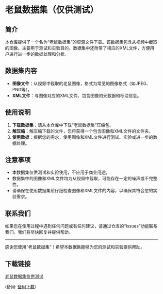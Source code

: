 # 老鼠数据集（仅供测试）

## 简介

本仓库提供了一个名为“老鼠数据集”的资源文件下载。该数据集包含从视频中截取的图像，主要用于测试和实验目的。数据集中还附带了相应的XML文件，方便用户进行进一步的数据处理和分析。

## 数据集内容

- **图像文件**：从视频中截取的老鼠图像，格式为常见的图像格式（如JPEG、PNG等）。
- **XML文件**：与图像对应的XML文件，包含图像的元数据和标注信息。

## 使用说明

1. **下载数据集**：请从本仓库中下载“老鼠数据集”压缩包。
2. **解压缩**：解压缩下载的文件，您将获得一个包含图像和XML文件的文件夹。
3. **使用数据**：根据您的需求，使用图像和XML文件进行测试、实验或进一步的数据处理。

## 注意事项

- 本数据集仅供测试和实验使用，不应用于商业用途。
- 数据集中的图像和XML文件均为从视频中截取，可能存在一定的噪声或不完整性。
- 请确保在使用数据集前仔细检查图像和XML文件的内容，以确保其符合您的实验需求。

## 联系我们

如果您在使用过程中遇到任何问题或有任何建议，请通过仓库的“Issues”功能联系我们。我们将尽快回复并提供帮助。

---

感谢您使用“老鼠数据集”！希望本数据集能够为您的测试和实验提供帮助。

## 下载链接
[老鼠数据集仅供测试](https://pan.quark.cn/s/fc13390711a2) 

(备用: [备用下载](https://pan.baidu.com/s/1M8DgTpV034DSGRhoc4cyTw?pwd=1234))
